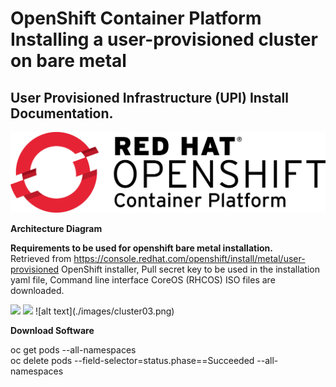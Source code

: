 # OpenShift Container Platform Installing a user-provisioned cluster on bare metal

##  User Provisioned Infrastructure (UPI) Install Documentation.

![alt text](images/OCP_Cover.jpg)

**Architecture Diagram**

**Requirements to be used for openshift bare metal installation.** <br/>
Retrieved from https://console.redhat.com/openshift/install/metal/user-provisioned 
OpenShift installer, Pull secret key to be used in the installation yaml file, Command line interface CoreOS (RHCOS) ISO files are downloaded.

<img src="https://raw.githubusercontent.com/mehmeterdoganozturk/OCP-BareMetal-Install/main/images/cluster01.png" width="600"/>
<img src="https://raw.githubusercontent.com/mehmeterdoganozturk/OCP-BareMetal-Install/main/images/cluster02.png" width="600"/>
![alt text](./images/cluster03.png)

**Download Software**

oc get pods --all-namespaces <br/>
oc delete pods --field-selector=status.phase==Succeeded --all-namespaces
